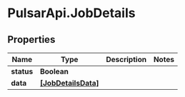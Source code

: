 # PulsarApi.JobDetails

## Properties
Name | Type | Description | Notes
------------ | ------------- | ------------- | -------------
**status** | **Boolean** |  | 
**data** | [**[JobDetailsData]**](JobDetailsData.md) |  | 


